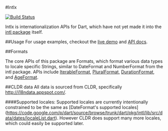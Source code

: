 #Intlx

[![Build Status](https://drone.io/seaneagan/intlx/status.png)](https://drone.io/seaneagan/intlx/latest)

Intlx is internationalization APIs for Dart, 
which have not yet made it into the [intl package](http://pub.dartlang.org/packages/intl) itself.

##Usage
For usage examples, checkout the [live demo](http://seaneagan.github.io/intlx) and [API docs](http://seaneagan.github.com/intlx/docs).

##Formats

The core APIs of this package are Formats, which format various data types to locale specific Strings, similar to DateFormat and NumberFormat from the intl package.
APIs include [IterableFormat](http://seaneagan.me/intlx/intlx/IterableFormat.html), [PluralFormat](http://seaneagan.me/intlx/intlx/PluralFormat.html), [DurationFormat](http://seaneagan.me/intlx/intlx/DurationFormat.html), and [AgeFormat](http://seaneagan.me/intlx/intlx/AgeFormat.html).

##CLDR data
  All data is sourced from CLDR, specifically http://i18ndata.appspot.com/.

####Supported locales:
  Supported locales are currently intentionally constrained to be the same as [DateFormat's supported locales] (https://code.google.com/p/dart/source/browse/trunk/dart/pkg/intl/lib/src/data/dates/localeList.dart).
  However CLDR does support many more locales, which could easily be supported later.
